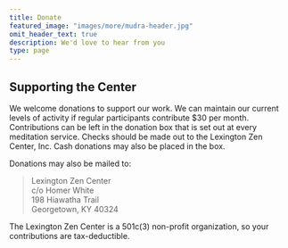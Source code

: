 ```yaml
---
title: Donate
featured_image: "images/more/mudra-header.jpg"
omit_header_text: true
description: We'd love to hear from you
type: page
---
```


<h2>Supporting the Center</h2>

<section>
  <p>
    We welcome donations to support our work.  We can maintain our current levels of activity if regular participants contribute $30 per month.  Contributions can be left in the donation box that is set out at every meditation service.  Checks should be made out to the Lexington Zen Center, Inc.  Cash donations may also be placed in the box.
  </p>

  <p>
    Donations may also be mailed to:
    <blockquote>
        Lexington Zen Center<br>
        c/o Homer White<br>
        198 Hiawatha Trail<br>
        Georgetown, KY 40324
    </blockquote>
  </p>
  <p>
      The Lexington Zen Center is a 501c(3) non-profit organization, so your contributions are tax-deductible.
  </p>
    
    
</section>

